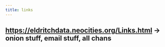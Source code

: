 ```yaml
---
title: links
---
```


## https://eldritchdata.neocities.org/Links.html -> onion stuff, email stuff, all chans
